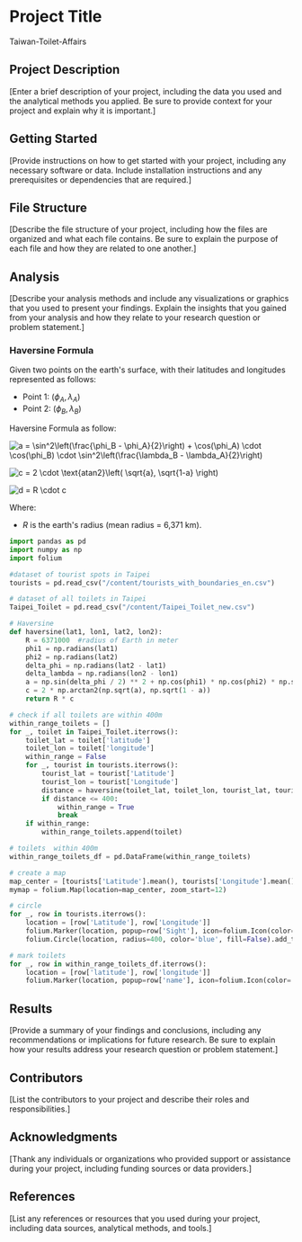# Project Title
Taiwan-Toilet-Affairs

## Project Description
[Enter a brief description of your project, including the data you used and the analytical methods you applied. Be sure to provide context for your project and explain why it is important.]
## Getting Started
[Provide instructions on how to get started with your project, including any necessary software or data. Include installation instructions and any prerequisites or dependencies that are required.]
## File Structure
[Describe the file structure of your project, including how the files are organized and what each file contains. Be sure to explain the purpose of each file and how they are related to one another.]
## Analysis
[Describe your analysis methods and include any visualizations or graphics that you used to present your findings. Explain the insights that you gained from your analysis and how they relate to your research question or problem statement.]

### Haversine Formula

Given two points on the earth's surface, with their latitudes and longitudes represented as follows:
- Point 1: $(\phi_A, \lambda_A)$
- Point 2: $(\phi_B, \lambda_B)$

Haversine Formula as follow:

![a = \sin^2\left(\frac{\phi_B - \phi_A}{2}\right) + \cos(\phi_A) \cdot \cos(\phi_B) \cdot \sin^2\left(\frac{\lambda_B - \lambda_A}{2}\right)](https://latex.codecogs.com/png.latex?\color{cyan}a%20%3D%20%5Csin%5E2%5Cleft(%5Cfrac%7B%5Cphi_B%20-%20%5Cphi_A%7D%7B2%7D%5Cright)%20%2B%20%5Ccos(%5Cphi_A)%20%5Ccdot%20%5Ccos(%5Cphi_B)%20%5Ccdot%20%5Csin%5E2%5Cleft(%5Cfrac%7B%5Clambda_B%20-%20%5Clambda_A%7D%7B2%7D%5Cright))

![c = 2 \cdot \text{atan2}\left( \sqrt{a}, \sqrt{1-a} \right)](https://latex.codecogs.com/png.latex?\color{cyan}c%20%3D%202%20%5Ccdot%20%5Ctext%7Batan2%7D%5Cleft(%20%5Csqrt%7Ba%7D%2C%20%5Csqrt%7B1-a%7D%20%5Cright))

![d = R \cdot c](https://latex.codecogs.com/png.latex?\color{cyan}d%20%3D%20R%20%5Ccdot%20c)

Where:
- $R$ is the earth's radius (mean radius = 6,371 km).

```python
import pandas as pd
import numpy as np
import folium

#dataset of tourist spots in Taipei
tourists = pd.read_csv("/content/tourists_with_boundaries_en.csv")

# dataset of all toilets in Taipei
Taipei_Toilet = pd.read_csv("/content/Taipei_Toilet_new.csv")

# Haversine
def haversine(lat1, lon1, lat2, lon2):
    R = 6371000  #radius of Earth in meter
    phi1 = np.radians(lat1)
    phi2 = np.radians(lat2)
    delta_phi = np.radians(lat2 - lat1)
    delta_lambda = np.radians(lon2 - lon1)
    a = np.sin(delta_phi / 2) ** 2 + np.cos(phi1) * np.cos(phi2) * np.sin(delta_lambda / 2) ** 2
    c = 2 * np.arctan2(np.sqrt(a), np.sqrt(1 - a))
    return R * c

# check if all toilets are within 400m
within_range_toilets = []
for _, toilet in Taipei_Toilet.iterrows():
    toilet_lat = toilet['latitude']
    toilet_lon = toilet['longitude']
    within_range = False
    for _, tourist in tourists.iterrows():
        tourist_lat = tourist['Latitude']
        tourist_lon = tourist['Longitude']
        distance = haversine(toilet_lat, toilet_lon, tourist_lat, tourist_lon)
        if distance <= 400:
            within_range = True
            break
    if within_range:
        within_range_toilets.append(toilet)

# toilets  within 400m
within_range_toilets_df = pd.DataFrame(within_range_toilets)

# create a map
map_center = [tourists['Latitude'].mean(), tourists['Longitude'].mean()]
mymap = folium.Map(location=map_center, zoom_start=12)

# circle
for _, row in tourists.iterrows():
    location = [row['Latitude'], row['Longitude']]
    folium.Marker(location, popup=row['Sight'], icon=folium.Icon(color='blue')).add_to(mymap)
    folium.Circle(location, radius=400, color='blue', fill=False).add_to(mymap)

# mark toilets
for _, row in within_range_toilets_df.iterrows():
    location = [row['latitude'], row['longitude']]
    folium.Marker(location, popup=row['name'], icon=folium.Icon(color='green')).add_to(mymap)

```
## Results
[Provide a summary of your findings and conclusions, including any recommendations or implications for future research. Be sure to explain how your results address your research question or problem statement.]
## Contributors
[List the contributors to your project and describe their roles and responsibilities.]
## Acknowledgments
[Thank any individuals or organizations who provided support or assistance during your project, including funding sources or data providers.]
## References
[List any references or resources that you used during your project, including data sources, analytical methods, and tools.]
